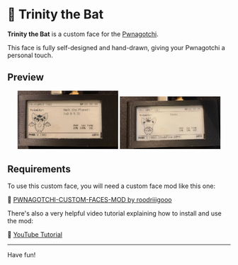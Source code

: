 
# 🦇 Trinity the Bat

**Trinity the Bat** is a custom face for the [Pwnagotchi](https://pwnagotchi.ai/).

This face is fully self-designed and hand-drawn, giving your Pwnagotchi a personal touch.

## Preview
<p align="center">
  <img src="Screenshot/Awake.jpg" width="45%" alt="Awake State">
  <img src="Screenshot/Sleep.jpg" width="45%" alt="Cool State">
</p>

## Requirements

To use this custom face, you will need a custom face mod like this one:

🔗 [PWNAGOTCHI-CUSTOM-FACES-MOD by roodriiigooo](https://github.com/roodriiigooo/PWNAGOTCHI-CUSTOM-FACES-MOD)

There's also a very helpful video tutorial explaining how to install and use the mod:

🎥 [YouTube Tutorial](https://www.youtube.com/watch?v=X-5jN0WjurQ)

---

Have fun! 
